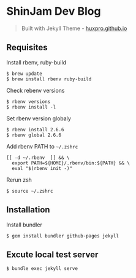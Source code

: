 # ShinJam Dev Blog

> Built with Jekyll
> Theme - [huxpro.github.io](https://github.com/Huxpro/huxpro.github.io)

## Requisites

Install rbenv, ruby-build

```shell
$ brew update
$ brew install rbenv ruby-build
```

Check rebenv versions

```shell
$ rbenv versions
$ rbenv install -l
```

Set rbenv version globaly

```shell
$ rbenv install 2.6.6
$ rbenv global 2.6.6
```

Add rbenv PATH to `~/.zshrc`

```
[[ -d ~/.rbenv  ]] && \
  export PATH=${HOME}/.rbenv/bin:${PATH} && \
  eval "$(rbenv init -)"
```

Rerun zsh

```shell
$ source ~/.zshrc
```

## Installation

Install bundler

```shell
$ gem install bundler github-pages jekyll
```

## Excute local test server

```shell
$ bundle exec jekyll serve
```
